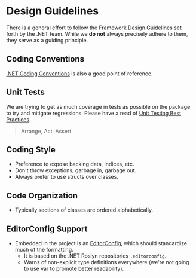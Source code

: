 # Design Guidelines

There is a general effort to follow the [Framework Design Guidelines](https://docs.microsoft.com/en-us/dotnet/standard/design-guidelines/) set forth by the .NET team. While we **do not** always precisely adhere to them, they serve as a guiding principle.

## Coding Conventions
[.NET Coding Conventions](https://docs.microsoft.com/en-us/dotnet/csharp/programming-guide/inside-a-program/coding-conventions) is also a good point of reference.

## Unit Tests
We are trying to get as much coverage in tests as possible on the package to try and mitigate regressions. Please have a read of [Unit Testing Best Practices](https://docs.microsoft.com/en-us/dotnet/core/testing/unit-testing-best-practices).

> Arrange, Act, Assert

## Coding Style
- Preference to expose backing data, indices, etc.
- Don't throw exceptions; garbage in, garbage out.
- Always prefer to use structs over classes.

## Code Organization
- Typically sections of classes are ordered alphabetically.

## EditorConfig Support
- Embedded in the project is an [EditorConfig](https://editorconfig.org/), which should standardize much of the formatting.
    - It is based on the .NET Roslyn repositories `.editorconfig`.
    - Warns of non-explicit type definitions everywhere (we're not going to use var to promote better readability).